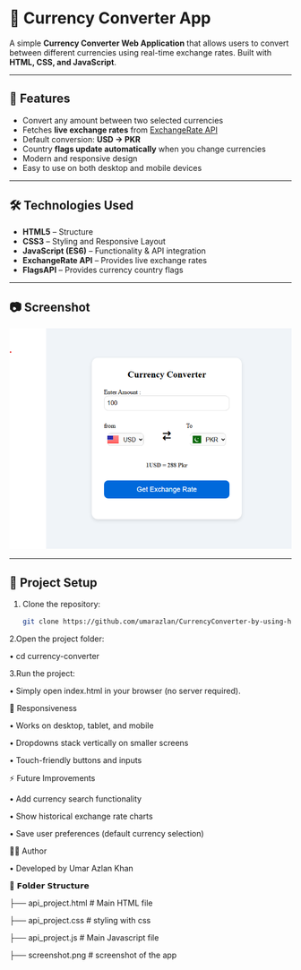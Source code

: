 # 💱 Currency Converter App

A simple **Currency Converter Web Application** that allows users to convert between different currencies using real-time exchange rates. Built with **HTML, CSS, and JavaScript**.

---

## 🚀 Features
- Convert any amount between two selected currencies  
- Fetches **live exchange rates** from [ExchangeRate API](https://www.exchangerate-api.com/)  
- Default conversion: **USD → PKR**  
- Country **flags update automatically** when you change currencies  
- Modern and responsive design  
- Easy to use on both desktop and mobile devices  

---

## 🛠️ Technologies Used
- **HTML5** – Structure  
- **CSS3** – Styling and Responsive Layout  
- **JavaScript (ES6)** – Functionality & API integration  
- **ExchangeRate API** – Provides live exchange rates  
- **FlagsAPI** – Provides currency country flags  

---

## 📷 Screenshot
![App Screenshot](screenshot.png)

---

## 📂 Project Setup
1. Clone the repository:
   ```bash
   git clone https://github.com/umarazlan/CurrencyConverter-by-using-html-css-and-javascript.git

2.Open the project folder:

• cd currency-converter

3.Run the project:

• Simply open index.html in your browser (no server required).

📱 Responsiveness

• Works on desktop, tablet, and mobile

• Dropdowns stack vertically on smaller screens

• Touch-friendly buttons and inputs

⚡ Future Improvements

• Add currency search functionality

• Show historical exchange rate charts

• Save user preferences (default currency selection)

👨‍💻 Author

• Developed by Umar Azlan Khan

📂 𝗙𝗼𝗹𝗱𝗲𝗿 𝗦𝘁𝗿𝘂𝗰𝘁𝘂𝗿𝗲

├── api_project.html              # Main HTML file

├── api_project.css             # styling with css

├── api_project.js          # Main Javascript file

├── screenshot.png      # screenshot of the app
